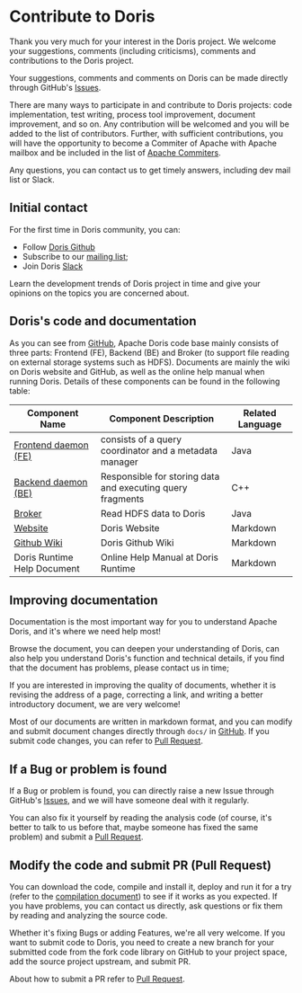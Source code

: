 <!-- 
Licensed to the Apache Software Foundation (ASF) under one
or more contributor license agreements.  See the NOTICE file
distributed with this work for additional information
regarding copyright ownership.  The ASF licenses this file
to you under the Apache License, Version 2.0 (the
"License"); you may not use this file except in compliance
with the License.  You may obtain a copy of the License at

  http://www.apache.org/licenses/LICENSE-2.0

Unless required by applicable law or agreed to in writing,
software distributed under the License is distributed on an
"AS IS" BASIS, WITHOUT WARRANTIES OR CONDITIONS OF ANY
KIND, either express or implied.  See the License for the
specific language governing permissions and limitations
under the License.
-->

# Contribute to Doris

Thank you very much for your interest in the Doris project. We welcome your suggestions, comments (including criticisms), comments and contributions to the Doris project.

Your suggestions, comments and comments on Doris can be made directly through GitHub's [Issues](https://github.com/apache/doris/issues/new/choose).

There are many ways to participate in and contribute to Doris projects: code implementation, test writing, process tool improvement, document improvement, and so on. Any contribution will be welcomed and you will be added to the list of contributors. Further, with sufficient contributions, you will have the opportunity to become a Commiter of Apache with Apache mailbox and be included in the list of [Apache Commiters](http://people.apache.org/committer-index.html).

Any questions, you can contact us to get timely answers, including dev mail list or Slack.

## Initial contact

For the first time in Doris community, you can:

* Follow [Doris Github](https://github.com/apache/doris)
* Subscribe to our [mailing list](./docs/en/community/subscribe-mail-list.md);
* Join Doris [Slack](https://join.slack.com/t/apachedoriscommunity/shared_invite/zt-11jb8gesh-7IukzSrdea6mqoG0HB4gZg)

Learn the development trends of Doris project in time and give your opinions on the topics you are concerned about.

## Doris's code and documentation

As you can see from [GitHub](https://github.com/apache/doris), Apache Doris code base mainly consists of three parts: Frontend (FE), Backend (BE) and Broker (to support file reading on external storage systems such as HDFS). Documents are mainly the wiki on Doris website and GitHub, as well as the online help manual when running Doris. Details of these components can be found in the following table:

| Component Name                                                    | Component Description                                      | Related Language |
|-------------------------------------------------------------------|------------------------------------------------------------|------------------|
| [Frontend daemon (FE)](https://github.com/apache/doris) | consists of a query coordinator and a metadata manager     | Java             |
| [Backend daemon (BE)](https://github.com/apache/doris)  | Responsible for storing data and executing query fragments | C++              |
| [Broker](https://github.com/apache/doris)               | Read HDFS data to Doris                                    | Java             |
| [Website](https://github.com/apache/doris-website)      | Doris Website                                              | Markdown         |
| [Github Wiki](https://github.com/apache/doris/wiki)     | Doris Github Wiki                                          | Markdown         |
| Doris Runtime Help Document                                       | Online Help Manual at Doris Runtime                        | Markdown         |

## Improving documentation

Documentation is the most important way for you to understand Apache Doris, and it's where we need help most!

Browse the document, you can deepen your understanding of Doris, can also help you understand Doris's function and technical details, if you find that the document has problems, please contact us in time;

If you are interested in improving the quality of documents, whether it is revising the address of a page, correcting a link, and writing a better introductory document, we are very welcome!

Most of our documents are written in markdown format, and you can modify and submit document changes directly through `docs/` in [GitHub](https://github.com/apache/doris). If you submit code changes, you can refer to [Pull Request](./docs/en/community/how-to-contribute/pull-request.md).

## If a Bug or problem is found

If a Bug or problem is found, you can directly raise a new Issue through GitHub's [Issues](https://github.com/apache/doris/issues/new/choose), and we will have someone deal with it regularly.

You can also fix it yourself by reading the analysis code (of course, it's better to talk to us before that, maybe someone has fixed the same problem) and submit a [Pull Request](./docs/en/community/how-to-contribute/pull-request.md).

## Modify the code and submit PR (Pull Request)

You can download the code, compile and install it, deploy and run it for a try (refer to the [compilation document](./docs/en/installing/compilation.md)) to see if it works as you expected. If you have problems, you can contact us directly, ask questions or fix them by reading and analyzing the source code.

Whether it's fixing Bugs or adding Features, we're all very welcome. If you want to submit code to Doris, you need to create a new branch for your submitted code from the fork code library on GitHub to your project space, add the source project upstream, and submit PR.

About how to submit a PR refer to [Pull Request](./docs/en/community/how-to-contribute/pull-request.md).
